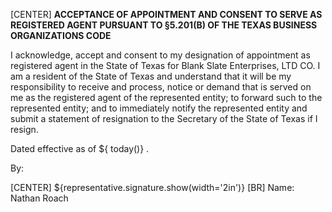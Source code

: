 [CENTER]
**ACCEPTANCE OF APPOINTMENT 
AND CONSENT TO SERVE AS REGISTERED AGENT 
PURSUANT TO §5.201(B) OF THE 
TEXAS BUSINESS ORGANIZATIONS CODE**

 I acknowledge, accept and consent to my designation of appointment as registered agent in the State of Texas for Blank Slate Enterprises, LTD CO.  I am a resident of the State of Texas and understand that it will be my responsibility to receive and process, notice or demand that is served on me as the registered agent of the represented entity; to forward such to the represented entity; and to immediately notify the represented entity and submit a statement of resignation to the Secretary of the State of Texas if I resign. 

Dated effective as of  ${ today()} . 

By: 

[CENTER]
${representative.signature.show(width='2in')} [BR]
Name: Nathan Roach
